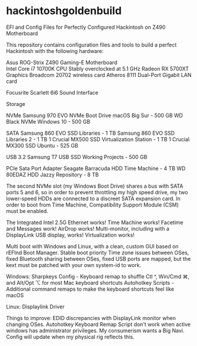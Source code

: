 # hackintoshgoldenbuild
EFI and Config Files for Perfectly Configured Hackintosh on Z490 Motherboard

This repository contains configuration files and tools to build a perfect Hackintosh with the following hardware:

Asus ROG-Strix Z490 Gaming-E Motherboard<br>
Intel Core i7 10700K CPU
 Stably overclocked at 5.1 GHz
Radeon RX 5700XT Graphics
Broadcom 20702 wireless card
Atheros 8111 Dual-Port Gigabit LAN card

Focusrite Scarlett 6i6 Sound Interface

Storage

NVMe
  Samsung 970 EVO NVMe Boot Drive
    macOS Big Sur - 500 GB
  WD Black NVMe
    Windows 10 - 500 GB

SATA
  Samsung 860 EVO SSD
    Libraries - 1 TB
  Samsung 860 EVO SSD
    Libraries 2 - 1 TB
  1 Crucial MX500 SSD
    Virtualization Station - 1 TB
  1 Crucial MX300 SSD
    Ubuntu - 525 GB

USB 3.2
  Samsung T7 USB SSD
    Working Projects - 500 GB

PCIe Sata Port Adapter
  Seagate Barracuda HDD 
    Time Machine - 4 TB
  WD 80EDAZ HDD
    Jazzy Repository - 8 TB
    
The second NVMe slot (my Windows Boot Drive) shares a bus with SATA ports 5 and 6, so in order to prevent throttling my high speed drive,
my two lower-speed HDDs are connected to a discreet SATA expansion card.  In order to boot from Time Machine, Compatibility Support Module (CSM)
must be enabled.

The Integrated Intel 2.5G Ethernet works!
Time Machine works!
Facetime and Messages work!
AirDrop works!
Multi-monitor, including with a DisplayLink USB display, works!
Virtualization works!

Multi boot with Windows and Linux, with a clean, custom GUI based on rEFInd Boot Manager.
Stable boot priority
Time zone issues between OSes, fixed
Bluetooth sharing between OSes, fixed
USB ports are mapped, but the kext must be patched with your own system-id to work.

Windows:
Sharpkeys Config - Keyboard remap to shuffle Ctl ^, Win/Cmd ⌘, and Alt/Opt ⌥ for most Mac keyboard shortcuts
Autohotkey Scripts - Additional command remaps to make the keyboard shortcuts feel like macOS

Linux:
Displaylink Driver

Things to improve:
EDID discrepancies with DisplayLink monitor when changing OSes.
Autohotkey Keyboard Remap Script don't work when active windows has administrator privileges.
My consumerism wants a Big Navi.  Config will update when my physical rig reflects this.
